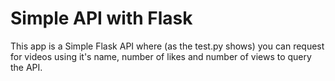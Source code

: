 # Simple API with Flask
This app is a Simple Flask API where (as the test.py shows) you can request for videos using it's name, number of likes and number of views to query the API.
